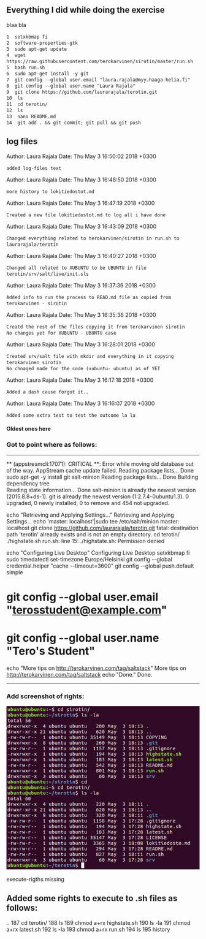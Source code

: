 ## Everything I did while doing the exercise

blaa bla

    1  setxkbmap fi
    2  software-properties-gtk 
    3  sudo apt-get update
    4  wget https://raw.githubusercontent.com/terokarvinen/sirotin/master/run.sh
    5  bash run.sh
    6  sudo apt-get install -y git
    7  git config --global user.email "laura.rajala@myy.haaga-helia.fi"
    8  git config --global user.name "Laura Rajala"
    9  git clone https://github.com/laurarajala/terotin.git
    10  ls
    11  cd terotin/
    12  ls
    13  nano README.md 
    14  git add . && git commit; git pull && git push

## log files

Author: Laura Rajala
Date:   Thu May 3 16:50:02 2018 +0300

    added log-files text

Author: Laura Rajala
Date:   Thu May 3 16:48:50 2018 +0300

    more history to lokitiedostot.md

Author: Laura Rajala
Date:   Thu May 3 16:47:19 2018 +0300

    Created a new file lokitiedostot.md to log all i have done

Author: Laura Rajala
Date:   Thu May 3 16:43:09 2018 +0300

    Changed everything related to terokarvinen/sirotin in run.sh to laurarajala/terotin

Author: Laura Rajala
Date:   Thu May 3 16:40:27 2018 +0300

    Changed all related to XUBUNTU to be UBUNTU in file terotin/srv/salt/live/init.sls

Author: Laura Rajala
Date:   Thu May 3 16:37:39 2018 +0300

    Added info to run the process to READ.md file as copied from terokarvinen - sirotin

Author: Laura Rajala
Date:   Thu May 3 16:35:36 2018 +0300

    Creatd the rest of the files copying it from terokarvinen sirotin
    No changes yet for XUBUNTU - UBUNTU case

Author: Laura Rajala
Date:   Thu May 3 16:28:01 2018 +0300

    Created srv/salt file with mkdir and everything in it copying terokarvinen sirotin
    No chnaged made for the code (xubuntu- ubuntu) as of YET

Author: Laura Rajala
Date:   Thu May 3 16:17:18 2018 +0300

    Added a dash cause forgot it..

Author: Laura Rajala
Date:   Thu May 3 16:16:07 2018 +0300

    Added some extra test to test the outcome la la

#### Oldest ones here

### Got to point where as follows:

---------------------------------------------

** (appstreamcli:17071): CRITICAL **: Error while moving old database out of the way.
AppStream cache update failed.
Reading package lists... Done
sudo apt-get -y install git salt-minion
Reading package lists... Done
Building dependency tree       
Reading state information... Done
salt-minion is already the newest version (2015.8.8+ds-1).
git is already the newest version (1:2.7.4-0ubuntu1.3).
0 upgraded, 0 newly installed, 0 to remove and 454 not upgraded.

echo "Retrieving and Applying Settings..."
Retrieving and Applying Settings...
echo 'master: localhost'|sudo tee /etc/salt/minion
master: localhost
git clone https://github.com/laurarajala/terotin.git
fatal: destination path 'terotin' already exists and is not an empty directory.
cd terotin/
./highstate.sh
run.sh: line 15: ./highstate.sh: Permission denied

echo "Configuring Live Desktop"
Configuring Live Desktop
setxkbmap fi
sudo timedatectl set-timezone Europe/Helsinki
git config --global credential.helper "cache --timeout=3600"
git config --global push.default simple
# git config --global user.email "terosstudent@example.com"
# git config --global user.name "Tero's Student"

echo "More tips on http://terokarvinen.com/tag/saltstack"
More tips on http://terokarvinen.com/tag/saltstack
echo "Done."
Done.

-----------------------------------------

### Add screenshot of rights:

![Screenshot of the rigths](/sirotin_terotin.png)

execute-rigths missing


## Added some rights to execute to .sh files as follows:

..
  187  cd terotin/
  188  ls
  189  chmod a+rx highstate.sh 
  190  ls -la
  191  chmod a+rx latest.sh 
  192  ls -la
  193  chmod a+rx run.sh 
  194  ls
  195  history 

